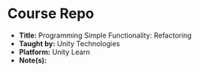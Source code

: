 # Course Repo

- **Title:** Programming Simple Functionality: Refactoring
- **Taught by:** Unity Technologies
- **Platform:** Unity Learn
- **Note(s):**

